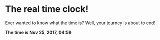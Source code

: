 # The real time clock!

Ever wanted to know what the time is? Well, your journey is about to end!

**The time is Nov 25, 2017, 04:59**